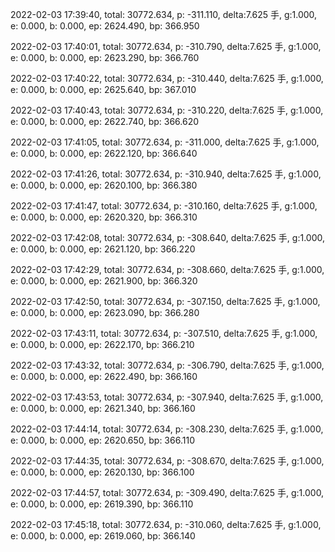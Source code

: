 2022-02-03 17:39:40, total: 30772.634, p: -311.110, delta:7.625 手, g:1.000, e: 0.000, b: 0.000, ep: 2624.490, bp: 366.950

2022-02-03 17:40:01, total: 30772.634, p: -310.790, delta:7.625 手, g:1.000, e: 0.000, b: 0.000, ep: 2623.290, bp: 366.760

2022-02-03 17:40:22, total: 30772.634, p: -310.440, delta:7.625 手, g:1.000, e: 0.000, b: 0.000, ep: 2625.640, bp: 367.010

2022-02-03 17:40:43, total: 30772.634, p: -310.220, delta:7.625 手, g:1.000, e: 0.000, b: 0.000, ep: 2622.740, bp: 366.620

2022-02-03 17:41:05, total: 30772.634, p: -311.000, delta:7.625 手, g:1.000, e: 0.000, b: 0.000, ep: 2622.120, bp: 366.640

2022-02-03 17:41:26, total: 30772.634, p: -310.940, delta:7.625 手, g:1.000, e: 0.000, b: 0.000, ep: 2620.100, bp: 366.380

2022-02-03 17:41:47, total: 30772.634, p: -310.160, delta:7.625 手, g:1.000, e: 0.000, b: 0.000, ep: 2620.320, bp: 366.310

2022-02-03 17:42:08, total: 30772.634, p: -308.640, delta:7.625 手, g:1.000, e: 0.000, b: 0.000, ep: 2621.120, bp: 366.220

2022-02-03 17:42:29, total: 30772.634, p: -308.660, delta:7.625 手, g:1.000, e: 0.000, b: 0.000, ep: 2621.900, bp: 366.320

2022-02-03 17:42:50, total: 30772.634, p: -307.150, delta:7.625 手, g:1.000, e: 0.000, b: 0.000, ep: 2623.090, bp: 366.280

2022-02-03 17:43:11, total: 30772.634, p: -307.510, delta:7.625 手, g:1.000, e: 0.000, b: 0.000, ep: 2622.170, bp: 366.210

2022-02-03 17:43:32, total: 30772.634, p: -306.790, delta:7.625 手, g:1.000, e: 0.000, b: 0.000, ep: 2622.490, bp: 366.160

2022-02-03 17:43:53, total: 30772.634, p: -307.940, delta:7.625 手, g:1.000, e: 0.000, b: 0.000, ep: 2621.340, bp: 366.160

2022-02-03 17:44:14, total: 30772.634, p: -308.230, delta:7.625 手, g:1.000, e: 0.000, b: 0.000, ep: 2620.650, bp: 366.110

2022-02-03 17:44:35, total: 30772.634, p: -308.670, delta:7.625 手, g:1.000, e: 0.000, b: 0.000, ep: 2620.130, bp: 366.100

2022-02-03 17:44:57, total: 30772.634, p: -309.490, delta:7.625 手, g:1.000, e: 0.000, b: 0.000, ep: 2619.390, bp: 366.110

2022-02-03 17:45:18, total: 30772.634, p: -310.060, delta:7.625 手, g:1.000, e: 0.000, b: 0.000, ep: 2619.060, bp: 366.140
